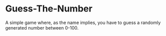 # Guess-The-Number
A simple game where, as the name implies, you have to guess a randomly generated number between 0-100.
